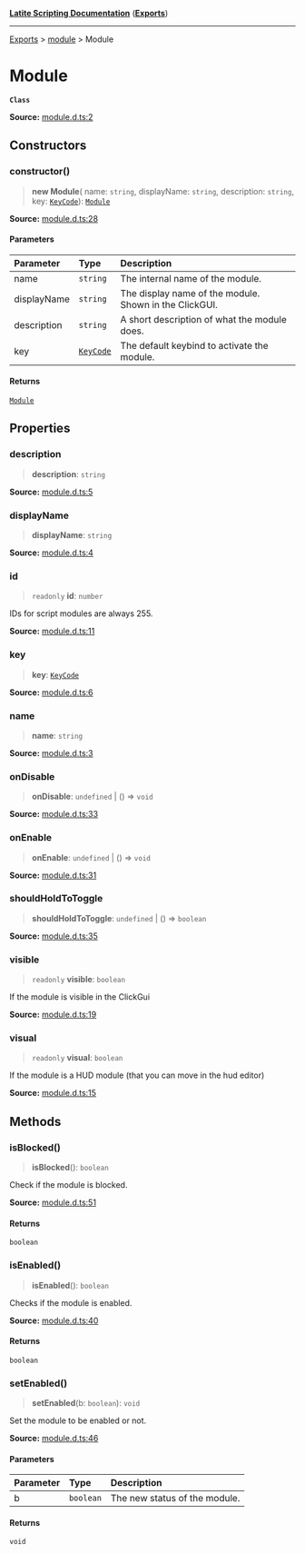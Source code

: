[**Latite Scripting Documentation**](../../README.md) ([**Exports**](../../exports.md))

---

[Exports](../../exports.md) > [module](../index.md) > Module

# Module

**`Class`**

**Source:** [module.d.ts:2](https://github.com/LatiteScripting/latitescripting.github.io/blob/5646e2d/definitions/module.d.ts#L2)

## Constructors

### constructor()

> **new Module**(
> name: `string`,
> displayName: `string`,
> description: `string`,
> key: [`KeyCode`](../../module.key/enumerations/enumeration.KeyCode.md)): [`Module`](class.Module.md)

**Source:** [module.d.ts:28](https://github.com/LatiteScripting/latitescripting.github.io/blob/5646e2d/definitions/module.d.ts#L28)

#### Parameters

| Parameter   | Type                                                              | Description                                            |
| :---------- | :---------------------------------------------------------------- | :----------------------------------------------------- |
| name        | `string`                                                          | The internal name of the module.                       |
| displayName | `string`                                                          | The display name of the module. Shown in the ClickGUI. |
| description | `string`                                                          | A short description of what the module does.           |
| key         | [`KeyCode`](../../module.key/enumerations/enumeration.KeyCode.md) | The default keybind to activate the module.            |

#### Returns

[`Module`](class.Module.md)

## Properties

### description

> **description**: `string`

**Source:** [module.d.ts:5](https://github.com/LatiteScripting/latitescripting.github.io/blob/5646e2d/definitions/module.d.ts#L5)

### displayName

> **displayName**: `string`

**Source:** [module.d.ts:4](https://github.com/LatiteScripting/latitescripting.github.io/blob/5646e2d/definitions/module.d.ts#L4)

### id

> `readonly` **id**: `number`

IDs for script modules are always 255.

**Source:** [module.d.ts:11](https://github.com/LatiteScripting/latitescripting.github.io/blob/5646e2d/definitions/module.d.ts#L11)

### key

> **key**: [`KeyCode`](../../module.key/enumerations/enumeration.KeyCode.md)

**Source:** [module.d.ts:6](https://github.com/LatiteScripting/latitescripting.github.io/blob/5646e2d/definitions/module.d.ts#L6)

### name

> **name**: `string`

**Source:** [module.d.ts:3](https://github.com/LatiteScripting/latitescripting.github.io/blob/5646e2d/definitions/module.d.ts#L3)

### onDisable

> **onDisable**: `undefined` \| () => `void`

**Source:** [module.d.ts:33](https://github.com/LatiteScripting/latitescripting.github.io/blob/5646e2d/definitions/module.d.ts#L33)

### onEnable

> **onEnable**: `undefined` \| () => `void`

**Source:** [module.d.ts:31](https://github.com/LatiteScripting/latitescripting.github.io/blob/5646e2d/definitions/module.d.ts#L31)

### shouldHoldToToggle

> **shouldHoldToToggle**: `undefined` \| () => `boolean`

**Source:** [module.d.ts:35](https://github.com/LatiteScripting/latitescripting.github.io/blob/5646e2d/definitions/module.d.ts#L35)

### visible

> `readonly` **visible**: `boolean`

If the module is visible in the ClickGui

**Source:** [module.d.ts:19](https://github.com/LatiteScripting/latitescripting.github.io/blob/5646e2d/definitions/module.d.ts#L19)

### visual

> `readonly` **visual**: `boolean`

If the module is a HUD module (that you can move in the hud editor)

**Source:** [module.d.ts:15](https://github.com/LatiteScripting/latitescripting.github.io/blob/5646e2d/definitions/module.d.ts#L15)

## Methods

### isBlocked()

> **isBlocked**(): `boolean`

Check if the module is blocked.

**Source:** [module.d.ts:51](https://github.com/LatiteScripting/latitescripting.github.io/blob/5646e2d/definitions/module.d.ts#L51)

#### Returns

`boolean`

### isEnabled()

> **isEnabled**(): `boolean`

Checks if the module is enabled.

**Source:** [module.d.ts:40](https://github.com/LatiteScripting/latitescripting.github.io/blob/5646e2d/definitions/module.d.ts#L40)

#### Returns

`boolean`

### setEnabled()

> **setEnabled**(b: `boolean`): `void`

Set the module to be enabled or not.

**Source:** [module.d.ts:46](https://github.com/LatiteScripting/latitescripting.github.io/blob/5646e2d/definitions/module.d.ts#L46)

#### Parameters

| Parameter | Type      | Description                   |
| :-------- | :-------- | :---------------------------- |
| b         | `boolean` | The new status of the module. |

#### Returns

`void`
